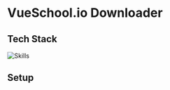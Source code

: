 # VueSchool.io Downloader

## Tech Stack

![Skills](https://skills-icons.vercel.app/api/icons?i=ts,python,playwright)

## Setup

